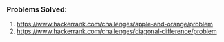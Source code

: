 ### Problems Solved:
1. https://www.hackerrank.com/challenges/apple-and-orange/problem
2. https://www.hackerrank.com/challenges/diagonal-difference/problem

